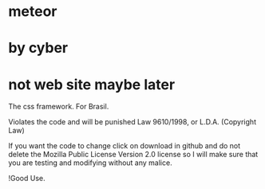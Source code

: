 # meteor
# by cyber
# not web site maybe later

The css framework. For Brasil.

Violates the code and will be punished Law 9610/1998, or L.D.A. (Copyright Law)

If you want the code to change click on download in github and 
do not delete the Mozilla Public License Version 2.0 license 
so I will make sure that you are testing and modifying without any malice.

!Good Use.

